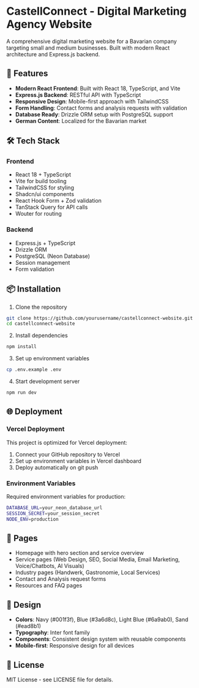 # CastellConnect - Digital Marketing Agency Website

A comprehensive digital marketing website for a Bavarian company targeting small and medium businesses. Built with modern React architecture and Express.js backend.

## 🚀 Features

- **Modern React Frontend**: Built with React 18, TypeScript, and Vite
- **Express.js Backend**: RESTful API with TypeScript
- **Responsive Design**: Mobile-first approach with TailwindCSS
- **Form Handling**: Contact forms and analysis requests with validation
- **Database Ready**: Drizzle ORM setup with PostgreSQL support
- **German Content**: Localized for the Bavarian market

## 🛠 Tech Stack

### Frontend
- React 18 + TypeScript
- Vite for build tooling
- TailwindCSS for styling
- Shadcn/ui components
- React Hook Form + Zod validation
- TanStack Query for API calls
- Wouter for routing

### Backend
- Express.js + TypeScript
- Drizzle ORM
- PostgreSQL (Neon Database)
- Session management
- Form validation

## 📦 Installation

1. Clone the repository
```bash
git clone https://github.com/yourusername/castellconnect-website.git
cd castellconnect-website
```

2. Install dependencies
```bash
npm install
```

3. Set up environment variables
```bash
cp .env.example .env
```

4. Start development server
```bash
npm run dev
```

## 🌐 Deployment

### Vercel Deployment

This project is optimized for Vercel deployment:

1. Connect your GitHub repository to Vercel
2. Set up environment variables in Vercel dashboard
3. Deploy automatically on git push

### Environment Variables

Required environment variables for production:

```bash
DATABASE_URL=your_neon_database_url
SESSION_SECRET=your_session_secret
NODE_ENV=production
```

## 📱 Pages

- Homepage with hero section and service overview
- Service pages (Web Design, SEO, Social Media, Email Marketing, Voice/Chatbots, AI Visuals)
- Industry pages (Handwerk, Gastronomie, Local Services)
- Contact and Analysis request forms
- Resources and FAQ pages

## 🎨 Design

- **Colors**: Navy (#001f3f), Blue (#3a6d8c), Light Blue (#6a9ab0), Sand (#ead8b1)
- **Typography**: Inter font family
- **Components**: Consistent design system with reusable components
- **Mobile-first**: Responsive design for all devices

## 📄 License

MIT License - see LICENSE file for details.